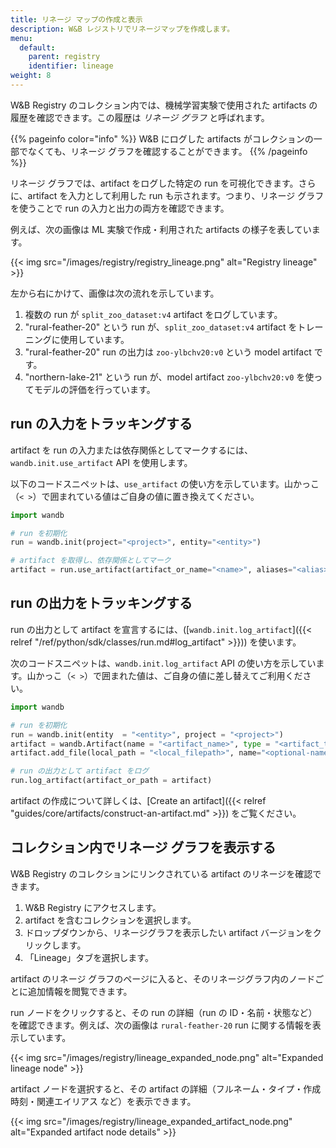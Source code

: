 ```yaml
---
title: リネージ マップの作成と表示
description: W&B レジストリでリネージマップを作成します。
menu:
  default:
    parent: registry
    identifier: lineage
weight: 8
---
```


W&B Registry のコレクション内では、機械学習実験で使用された artifacts の履歴を確認できます。この履歴は _リネージ グラフ_ と呼ばれます。

{{% pageinfo color="info" %}}
W&B にログした artifacts がコレクションの一部でなくても、リネージ グラフを確認することができます。
{{% /pageinfo %}}

リネージ グラフでは、artifact をログした特定の run を可視化できます。さらに、artifact を入力として利用した run も示されます。つまり、リネージ グラフを使うことで run の入力と出力の両方を確認できます。

例えば、次の画像は ML 実験で作成・利用された artifacts の様子を表しています。

{{< img src="/images/registry/registry_lineage.png" alt="Registry lineage" >}}

左から右にかけて、画像は次の流れを示しています。
1. 複数の run が `split_zoo_dataset:v4` artifact をログしています。
2. "rural-feather-20" という run が、`split_zoo_dataset:v4` artifact をトレーニングに使用しています。
3. "rural-feather-20" run の出力は `zoo-ylbchv20:v0` という model artifact です。
4. "northern-lake-21" という run が、model artifact `zoo-ylbchv20:v0` を使ってモデルの評価を行っています。


## run の入力をトラッキングする

artifact を run の入力または依存関係としてマークするには、`wandb.init.use_artifact` API を使用します。

以下のコードスニペットは、`use_artifact` の使い方を示しています。山かっこ（`< >`）で囲まれている値はご自身の値に置き換えてください。

```python
import wandb

# run を初期化
run = wandb.init(project="<project>", entity="<entity>")

# artifact を取得し、依存関係としてマーク
artifact = run.use_artifact(artifact_or_name="<name>", aliases="<alias>")
```


## run の出力をトラッキングする

run の出力として artifact を宣言するには、([`wandb.init.log_artifact`]({{< relref "/ref/python/sdk/classes/run.md#log_artifact" >}})) を使います。

次のコードスニペットは、`wandb.init.log_artifact` API の使い方を示しています。山かっこ（`< >`）で囲まれた値は、ご自身の値に差し替えてご利用ください。

```python
import wandb

# run を初期化
run = wandb.init(entity  = "<entity>", project = "<project>")
artifact = wandb.Artifact(name = "<artifact_name>", type = "<artifact_type>")
artifact.add_file(local_path = "<local_filepath>", name="<optional-name>")

# run の出力として artifact をログ
run.log_artifact(artifact_or_path = artifact)
```

artifact の作成について詳しくは、[Create an artifact]({{< relref "guides/core/artifacts/construct-an-artifact.md" >}}) をご覧ください。


## コレクション内でリネージ グラフを表示する

W&B Registry のコレクションにリンクされている artifact のリネージを確認できます。

1. W&B Registry にアクセスします。
2. artifact を含むコレクションを選択します。
3. ドロップダウンから、リネージグラフを表示したい artifact バージョンをクリックします。
4. 「Lineage」タブを選択します。

artifact のリネージ グラフのページに入ると、そのリネージグラフ内のノードごとに追加情報を閲覧できます。

run ノードをクリックすると、その run の詳細（run の ID・名前・状態など）を確認できます。例えば、次の画像は `rural-feather-20` run に関する情報を表示しています。

{{< img src="/images/registry/lineage_expanded_node.png" alt="Expanded lineage node" >}}

artifact ノードを選択すると、その artifact の詳細（フルネーム・タイプ・作成時刻・関連エイリアス など）を表示できます。

{{< img src="/images/registry/lineage_expanded_artifact_node.png" alt="Expanded artifact node details" >}}